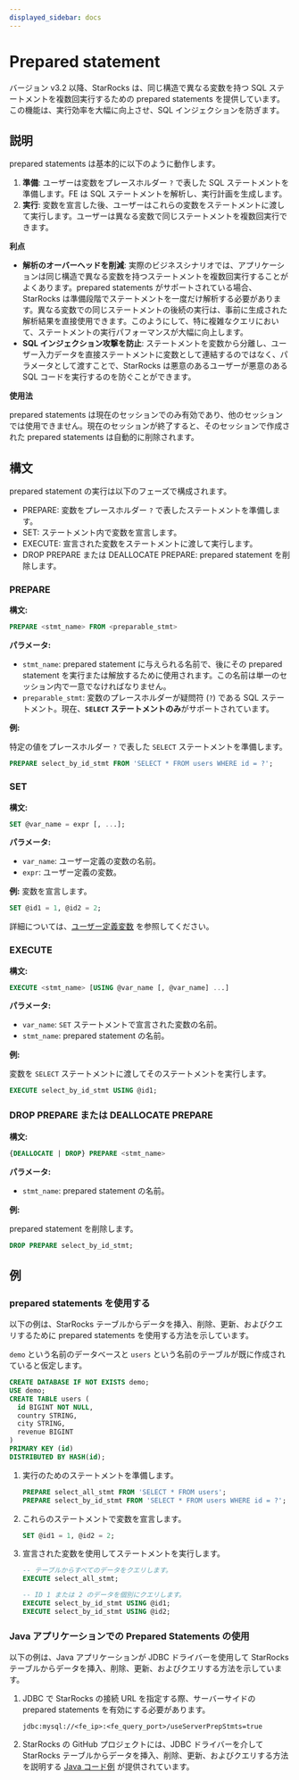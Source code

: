 ```yaml
---
displayed_sidebar: docs
---
```


# Prepared statement

バージョン v3.2 以降、StarRocks は、同じ構造で異なる変数を持つ SQL ステートメントを複数回実行するための prepared statements を提供しています。この機能は、実行効率を大幅に向上させ、SQL インジェクションを防ぎます。

## 説明

prepared statements は基本的に以下のように動作します。

1. **準備**: ユーザーは変数をプレースホルダー `?` で表した SQL ステートメントを準備します。FE は SQL ステートメントを解析し、実行計画を生成します。
2. **実行**: 変数を宣言した後、ユーザーはこれらの変数をステートメントに渡して実行します。ユーザーは異なる変数で同じステートメントを複数回実行できます。

**利点**

- **解析のオーバーヘッドを削減**: 実際のビジネスシナリオでは、アプリケーションは同じ構造で異なる変数を持つステートメントを複数回実行することがよくあります。prepared statements がサポートされている場合、StarRocks は準備段階でステートメントを一度だけ解析する必要があります。異なる変数での同じステートメントの後続の実行は、事前に生成された解析結果を直接使用できます。このようにして、特に複雑なクエリにおいて、ステートメントの実行パフォーマンスが大幅に向上します。
- **SQL インジェクション攻撃を防止**: ステートメントを変数から分離し、ユーザー入力データを直接ステートメントに変数として連結するのではなく、パラメータとして渡すことで、StarRocks は悪意のあるユーザーが悪意のある SQL コードを実行するのを防ぐことができます。

**使用法**

prepared statements は現在のセッションでのみ有効であり、他のセッションでは使用できません。現在のセッションが終了すると、そのセッションで作成された prepared statements は自動的に削除されます。

## 構文

prepared statement の実行は以下のフェーズで構成されます。

- PREPARE: 変数をプレースホルダー `?` で表したステートメントを準備します。
- SET: ステートメント内で変数を宣言します。
- EXECUTE: 宣言された変数をステートメントに渡して実行します。
- DROP PREPARE または DEALLOCATE PREPARE: prepared statement を削除します。

### PREPARE

**構文:**

```SQL
PREPARE <stmt_name> FROM <preparable_stmt>
```

**パラメータ:**

- `stmt_name`: prepared statement に与えられる名前で、後にその prepared statement を実行または解放するために使用されます。この名前は単一のセッション内で一意でなければなりません。
- `preparable_stmt`: 変数のプレースホルダーが疑問符 (`?`) である SQL ステートメント。現在、**`SELECT` ステートメントのみ**がサポートされています。

**例:**

特定の値をプレースホルダー `?` で表した `SELECT` ステートメントを準備します。

```SQL
PREPARE select_by_id_stmt FROM 'SELECT * FROM users WHERE id = ?';
```

### SET

**構文:**

```SQL
SET @var_name = expr [, ...];
```

**パラメータ:**

- `var_name`: ユーザー定義の変数の名前。
- `expr`: ユーザー定義の変数。

**例:** 変数を宣言します。

```SQL
SET @id1 = 1, @id2 = 2;
```

詳細については、[ユーザー定義変数](../user_defined_variables.md) を参照してください。

### EXECUTE

**構文:**

```SQL
EXECUTE <stmt_name> [USING @var_name [, @var_name] ...]
```

**パラメータ:**

- `var_name`: `SET` ステートメントで宣言された変数の名前。
- `stmt_name`: prepared statement の名前。

**例:**

変数を `SELECT` ステートメントに渡してそのステートメントを実行します。

```SQL
EXECUTE select_by_id_stmt USING @id1;
```

### DROP PREPARE または DEALLOCATE PREPARE

**構文:**

```SQL
{DEALLOCATE | DROP} PREPARE <stmt_name>
```

**パラメータ:**

- `stmt_name`: prepared statement の名前。

**例:**

prepared statement を削除します。

```SQL
DROP PREPARE select_by_id_stmt;
```

## 例

### prepared statements を使用する

以下の例は、StarRocks テーブルからデータを挿入、削除、更新、およびクエリするために prepared statements を使用する方法を示しています。

`demo` という名前のデータベースと `users` という名前のテーブルが既に作成されていると仮定します。

```SQL
CREATE DATABASE IF NOT EXISTS demo;
USE demo;
CREATE TABLE users (
  id BIGINT NOT NULL,
  country STRING,
  city STRING,
  revenue BIGINT
)
PRIMARY KEY (id)
DISTRIBUTED BY HASH(id);
```

1. 実行のためのステートメントを準備します。

    ```SQL
    PREPARE select_all_stmt FROM 'SELECT * FROM users';
    PREPARE select_by_id_stmt FROM 'SELECT * FROM users WHERE id = ?';
    ```

2. これらのステートメントで変数を宣言します。

    ```SQL
    SET @id1 = 1, @id2 = 2;
    ```

3. 宣言された変数を使用してステートメントを実行します。

    ```SQL
    -- テーブルからすべてのデータをクエリします。
    EXECUTE select_all_stmt;

    -- ID 1 または 2 のデータを個別にクエリします。
    EXECUTE select_by_id_stmt USING @id1;
    EXECUTE select_by_id_stmt USING @id2;
    ```

### Java アプリケーションでの Prepared Statements の使用

以下の例は、Java アプリケーションが JDBC ドライバーを使用して StarRocks テーブルからデータを挿入、削除、更新、およびクエリする方法を示しています。

1. JDBC で StarRocks の接続 URL を指定する際、サーバーサイドの prepared statements を有効にする必要があります。

    ```Plaintext
    jdbc:mysql://<fe_ip>:<fe_query_port>/useServerPrepStmts=true
    ```

2. StarRocks の GitHub プロジェクトには、JDBC ドライバーを介して StarRocks テーブルからデータを挿入、削除、更新、およびクエリする方法を説明する [Java コード例](https://github.com/StarRocks/starrocks/blob/main/fe/fe-core/src/test/java/com/starrocks/analysis/PreparedStmtTest.java) が提供されています。
